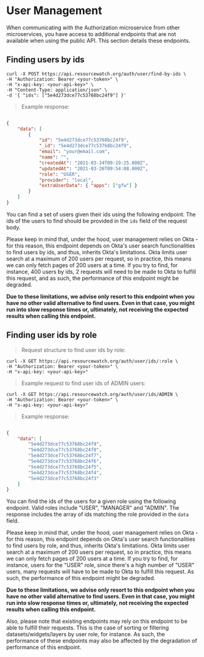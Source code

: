# User Management

When communicating with the Authorization microservice from other microservices, you have access to additional endpoints that are not available when using the public API. This section details these endpoints.


## Finding users by ids

```shell
curl -X POST https://api.resourcewatch.org/auth/user/find-by-ids \
-H "Authorization: Bearer <your-token>" \
-H "x-api-key: <your-api-key>" \
-H "Content-Type: application/json" \
-d '{ "ids": ["5e4d273dce77c53768bc24f9"] }'
```

> Example response:

```json

{
    "data": [
        {
            "id": "5e4d273dce77c53768bc24f9",
            "_id": "5e4d273dce77c53768bc24f9",
            "email": "your@email.com",
            "name": "",
            "createdAt": "2021-03-24T09:19:25.000Z",
            "updatedAt": "2021-03-26T09:54:08.000Z",
            "role": "USER",
            "provider": "local",
            "extraUserData": { "apps": ["gfw"] }
        }
    ]
}
```

You can find a set of users given their ids using the following endpoint. The ids of the users to find should be provided in the `ids` field of the request body.

Please keep in mind that, under the hood, user management relies on Okta - for this reason, this endpoint depends on Okta's user search functionalities to find users by ids, and thus, inherits Okta's limitations. Okta limits user search at a maximum of 200 users per request, so in practice, this means we can only fetch pages of 200 users at a time. If you try to find, for instance, 400 users by ids, 2 requests will need to be made to Okta to fulfill this request, and as such, the performance of this endpoint might be degraded.

**Due to these limitations, we advise only resort to this endpoint when you have no other valid alternative to find users. Even in that case, you might run into slow response times or, ultimately, not receiving the expected results when calling this endpoint.**

## Finding user ids by role

> Request structure to find user ids by role:

```shell
curl -X GET https://api.resourcewatch.org/auth/user/ids/:role \
-H "Authorization: Bearer <your-token>" \
-H "x-api-key: <your-api-key>"
```

> Example request to find user ids of ADMIN users:

```shell
curl -X GET https://api.resourcewatch.org/auth/user/ids/ADMIN \
-H "Authorization: Bearer <your-token>" \
-H "x-api-key: <your-api-key>"
```

> Example response:

```json

{
    "data": [
        "5e4d273dce77c53768bc24f9",
        "5e4d273dce77c53768bc24f8",
        "5e4d273dce77c53768bc24f7",
        "5e4d273dce77c53768bc24f6",
        "5e4d273dce77c53768bc24f5",
        "5e4d273dce77c53768bc24f4",
        "5e4d273dce77c53768bc24f3"
    ]
}
```

You can find the ids of the users for a given role using the following endpoint. Valid roles include "USER", "MANAGER" and "ADMIN". The response includes the array of ids matching the role provided in the `data` field.

Please keep in mind that, under the hood, user management relies on Okta - for this reason, this endpoint depends on Okta's user search functionalities to find users by role, and thus, inherits Okta's limitations. Okta limits user search at a maximum of 200 users per request, so in practice, this means we can only fetch pages of 200 users at a time. If you try to find, for instance, users for the "USER" role, since there's a high number of "USER" users, many requests will have to be made to Okta to fulfill this request. As such, the performance of this endpoint might be degraded.

**Due to these limitations, we advise only resort to this endpoint when you have no other valid alternative to find users. Even in that case, you might run into slow response times or, ultimately, not receiving the expected results when calling this endpoint.**

Also, please note that existing endpoints may rely on this endpoint to be able to fulfill their requests. This is the case of sorting or filtering datasets/widgets/layers by user role, for instance. As such, the performance of these endpoints may also be affected by the degradation of performance of this endpoint. 
